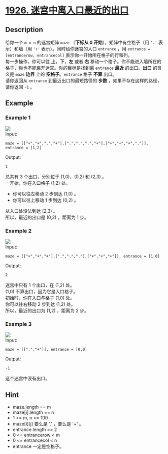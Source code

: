 # [1926. 迷宫中离入口最近的出口](https://leetcode.cn/problems/nearest-exit-from-entrance-in-maze/description/)
## Description
给你一个 `m x n` 的迷宫矩阵 `maze` （**下标从 0 开始**），矩阵中有空格子（用 `'.'` 表示）和墙（用 `'+'` 表示）。同时给你迷宫的入口 `entrance` ，用 `entrance = [entrancerow, entrancecol]` 表示你一开始所在格子的行和列。  
每一步操作，你可以往 **上**，**下**，**左** 或者 **右** 移动一个格子。你不能进入墙所在的格子，你也不能离开迷宫。你的目标是找到离 `entrance` **最近** 的出口。**出口** 的含义是 `maze` **边界** 上的 **空格子**。`entrance` 格子 **不算** 出口。  
请你返回从 `entrance` 到最近出口的最短路径的 **步数** ，如果不存在这样的路径，请你返回 `-1` 。  
## Example
### Example 1
![](https://assets.leetcode.com/uploads/2021/06/04/nearest1-grid.jpg)  
Input:  
```
maze = [["+","+",".","+"],[".",".",".","+"],["+","+","+","."]], entrance = [1,2]
```
Output:
```
1
```
总共有 3 个出口，分别位于 (1,0)，(0,2) 和 (2,3) 。  
一开始，你在入口格子 (1,2) 处。  
- 你可以往左移动 2 步到达 (1,0) 。  
- 你可以往上移动 1 步到达 (0,2) 。

  
从入口处没法到达 (2,3) 。  
所以，最近的出口是 (0,2) ，距离为 1 步。
### Example 2
![](https://assets.leetcode.com/uploads/2021/06/04/nearesr2-grid.jpg)  
Input:  
```
maze = [["+","+","+"],[".",".","."],["+","+","+"]], entrance = [1,0]
```
Output:
```
2
```
迷宫中只有 1 个出口，在 (1,2) 处。  
(1,0) 不算出口，因为它是入口格子。  
初始时，你在入口与格子 (1,0) 处。  
你可以往右移动 2 步到达 (1,2) 处。  
所以，最近的出口为 (1,2) ，距离为 2 步。  
### Example 3
![](https://assets.leetcode.com/uploads/2021/06/04/nearest3-grid.jpg)  
Input:  
```
maze = [[".","+"]], entrance = [0,0]
```
Output:
```
-1
```
这个迷宫中没有出口。
## Hint
- maze.length == m
- maze[i].length == n
- 1 <= m, n <= 100
- maze[i][j] 要么是 '.' ，要么是 '+' 。
- entrance.length == 2
- 0 <= entrancerow < m
- 0 <= entrancecol < n
- entrance 一定是空格子。

